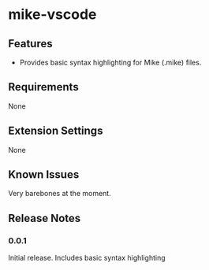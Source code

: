 # mike-vscode

## Features

* Provides basic syntax highlighting for Mike (.mike) files.

## Requirements

None

## Extension Settings

None

## Known Issues

Very barebones at the moment.

## Release Notes

### 0.0.1

Initial release. Includes basic syntax highlighting
